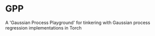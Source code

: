 # GPP
A 'Gaussian Process Playground' for tinkering with Gaussian process regression implementations in Torch
